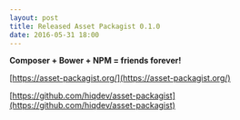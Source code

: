 ```yaml
---
layout: post
title: Released Asset Packagist 0.1.0
date: 2016-05-31 18:00
---
```


**Composer + Bower + NPM = friends forever!**

[https://asset-packagist.org/](https://asset-packagist.org/)

[https://github.com/hiqdev/asset-packagist](https://github.com/hiqdev/asset-packagist)

